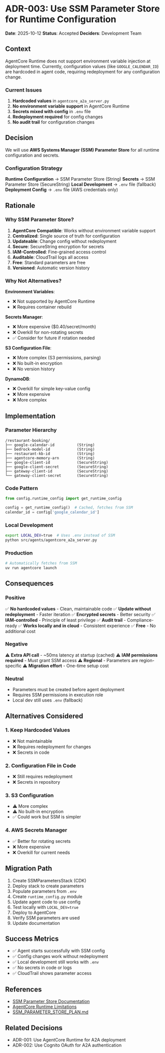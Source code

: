 # ADR-003: Use SSM Parameter Store for Runtime Configuration

**Date**: 2025-10-12
**Status**: Accepted
**Deciders**: Development Team

## Context

AgentCore Runtime does not support environment variable injection at deployment time. Currently, configuration values (like `GOOGLE_CALENDAR_ID`) are hardcoded in agent code, requiring redeployment for any configuration change.

### Current Issues

1. **Hardcoded values** in `agentcore_a2a_server.py`
2. **No environment variable support** in AgentCore Runtime
3. **Secrets mixed with config** in `.env` file
4. **Redeployment required** for config changes
5. **No audit trail** for configuration changes

## Decision

We will use **AWS Systems Manager (SSM) Parameter Store** for all runtime configuration and secrets.

### Configuration Strategy

**Runtime Configuration** → SSM Parameter Store (String)
**Secrets** → SSM Parameter Store (SecureString)
**Local Development** → `.env` file (fallback)
**Deployment Config** → `.env` file (AWS credentials only)

## Rationale

### Why SSM Parameter Store?

1. **AgentCore Compatible**: Works without environment variable support
2. **Centralized**: Single source of truth for configuration
3. **Updateable**: Change config without redeployment
4. **Secure**: SecureString encryption for secrets
5. **IAM-Controlled**: Fine-grained access control
6. **Auditable**: CloudTrail logs all access
7. **Free**: Standard parameters are free
8. **Versioned**: Automatic version history

### Why Not Alternatives?

**Environment Variables**:

- ❌ Not supported by AgentCore Runtime
- ❌ Requires container rebuild

**Secrets Manager**:

- ❌ More expensive ($0.40/secret/month)
- ❌ Overkill for non-rotating secrets
- ✅ Consider for future if rotation needed

**S3 Configuration File**:

- ❌ More complex (S3 permissions, parsing)
- ❌ No built-in encryption
- ❌ No version history

**DynamoDB**:

- ❌ Overkill for simple key-value config
- ❌ More expensive
- ❌ More complex

## Implementation

### Parameter Hierarchy

```
/restaurant-booking/
├── google-calendar-id          (String)
├── bedrock-model-id            (String)
├── restaurant-kb-id            (String)
├── agentcore-memory-arn        (String)
├── google-client-id            (SecureString)
├── google-client-secret        (SecureString)
├── gateway-client-id           (SecureString)
└── gateway-client-secret       (SecureString)
```

### Code Pattern

```python
from config.runtime_config import get_runtime_config

config = get_runtime_config()  # Cached, fetches from SSM
calendar_id = config['google_calendar_id']
```

### Local Development

```bash
export LOCAL_DEV=true  # Uses .env instead of SSM
python src/agents/agentcore_a2a_server.py
```

### Production

```bash
# Automatically fetches from SSM
uv run agentcore launch
```

## Consequences

### Positive

✅ **No hardcoded values** - Clean, maintainable code
✅ **Update without redeployment** - Faster iteration
✅ **Encrypted secrets** - Better security
✅ **IAM-controlled** - Principle of least privilege
✅ **Audit trail** - Compliance-ready
✅ **Works locally and in cloud** - Consistent experience
✅ **Free** - No additional cost

### Negative

⚠️ **Extra API call** - ~50ms latency at startup (cached)
⚠️ **IAM permissions required** - Must grant SSM access
⚠️ **Regional** - Parameters are region-specific
⚠️ **Migration effort** - One-time setup cost

### Neutral

- Parameters must be created before agent deployment
- Requires SSM permissions in execution role
- Local dev still uses `.env` (fallback)

## Alternatives Considered

### 1. Keep Hardcoded Values

- ❌ Not maintainable
- ❌ Requires redeployment for changes
- ❌ Secrets in code

### 2. Configuration File in Code

- ❌ Still requires redeployment
- ❌ Secrets in repository

### 3. S3 Configuration

- ⚠️ More complex
- ⚠️ No built-in encryption
- ✅ Could work but SSM is simpler

### 4. AWS Secrets Manager

- ✅ Better for rotating secrets
- ❌ More expensive
- ❌ Overkill for current needs

## Migration Path

1. Create SSMParametersStack (CDK)
2. Deploy stack to create parameters
3. Populate parameters from `.env`
4. Create `runtime_config.py` module
5. Update agent code to use config
6. Test locally with `LOCAL_DEV=true`
7. Deploy to AgentCore
8. Verify SSM parameters are used
9. Update documentation

## Success Metrics

- ✅ Agent starts successfully with SSM config
- ✅ Config changes work without redeployment
- ✅ Local development still works with `.env`
- ✅ No secrets in code or logs
- ✅ CloudTrail shows parameter access

## References

- [SSM Parameter Store Documentation](https://docs.aws.amazon.com/systems-manager/latest/userguide/systems-manager-parameter-store.html)
- [AgentCore Runtime Limitations](https://aws.github.io/bedrock-agentcore-starter-toolkit/)
- [SSM_PARAMETER_STORE_PLAN.md](../SSM_PARAMETER_STORE_PLAN.md)

## Related Decisions

- ADR-001: Use AgentCore Runtime for A2A deployment
- ADR-002: Use Cognito OAuth for A2A authentication
